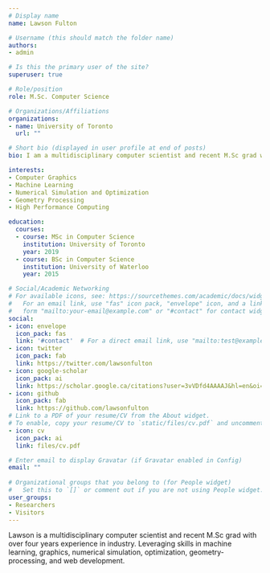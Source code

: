 ```yaml
---
# Display name
name: Lawson Fulton

# Username (this should match the folder name)
authors:
- admin

# Is this the primary user of the site?
superuser: true

# Role/position
role: M.Sc. Computer Science

# Organizations/Affiliations
organizations:
- name: University of Toronto
  url: ""

# Short bio (displayed in user profile at end of posts)
bio: I am a multidisciplinary computer scientist and recent M.Sc grad with over four years experience in industry.

interests:
- Computer Graphics
- Machine Learning
- Numerical Simulation and Optimization
- Geometry Processing
- High Performance Computing

education:
  courses:
  - course: MSc in Computer Science
    institution: University of Toronto
    year: 2019
  - course: BSc in Computer Science
    institution: University of Waterloo
    year: 2015

# Social/Academic Networking
# For available icons, see: https://sourcethemes.com/academic/docs/widgets/#icons
#   For an email link, use "fas" icon pack, "envelope" icon, and a link in the
#   form "mailto:your-email@example.com" or "#contact" for contact widget.
social:
- icon: envelope
  icon_pack: fas
  link: '#contact'  # For a direct email link, use "mailto:test@example.org".
- icon: twitter
  icon_pack: fab
  link: https://twitter.com/lawsonfulton
- icon: google-scholar
  icon_pack: ai
  link: https://scholar.google.ca/citations?user=3vVDfd4AAAAJ&hl=en&oi=sra
- icon: github
  icon_pack: fab
  link: https://github.com/lawsonfulton
# Link to a PDF of your resume/CV from the About widget.
# To enable, copy your resume/CV to `static/files/cv.pdf` and uncomment the lines below.  
- icon: cv
  icon_pack: ai
  link: files/cv.pdf

# Enter email to display Gravatar (if Gravatar enabled in Config)
email: ""
  
# Organizational groups that you belong to (for People widget)
#   Set this to `[]` or comment out if you are not using People widget.  
user_groups:
- Researchers
- Visitors
---
```


Lawson is a multidisciplinary computer scientist and recent M.Sc grad with over four years experience in industry. Leveraging skills in machine learning, graphics, numerical simulation, optimization, geometry-processing, and web development.

